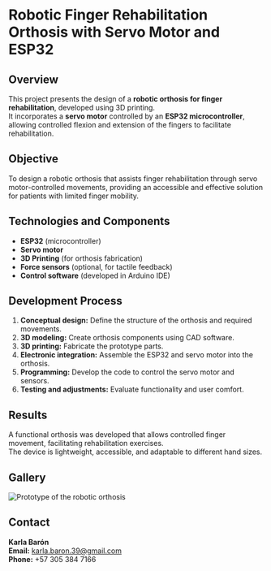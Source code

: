 # Robotic Finger Rehabilitation Orthosis with Servo Motor and ESP32

## Overview
This project presents the design of a **robotic orthosis for finger rehabilitation**, developed using 3D printing.  
It incorporates a **servo motor** controlled by an **ESP32 microcontroller**, allowing controlled flexion and extension of the fingers to facilitate rehabilitation.

## Objective
To design a robotic orthosis that assists finger rehabilitation through servo motor-controlled movements, providing an accessible and effective solution for patients with limited finger mobility.

## Technologies and Components
- **ESP32** (microcontroller)  
- **Servo motor**  
- **3D Printing** (for orthosis fabrication)  
- **Force sensors** (optional, for tactile feedback)  
- **Control software** (developed in Arduino IDE)  

## Development Process
1. **Conceptual design:** Define the structure of the orthosis and required movements.  
2. **3D modeling:** Create orthosis components using CAD software.  
3. **3D printing:** Fabricate the prototype parts.  
4. **Electronic integration:** Assemble the ESP32 and servo motor into the orthosis.  
5. **Programming:** Develop the code to control the servo motor and sensors.  
6. **Testing and adjustments:** Evaluate functionality and user comfort.  

## Results
A functional orthosis was developed that allows controlled finger movement, facilitating rehabilitation exercises.  
The device is lightweight, accessible, and adaptable to different hand sizes.

## Gallery
![Prototype of the robotic orthosis](https://github.com/user-attachments/assets/d6aac03a-1741-4bd1-92b8-0ec2094d5e8a)

## Contact
**Karla Barón**  
**Email:** karla.baron.39@gmail.com  
**Phone:** +57 305 384 7166
